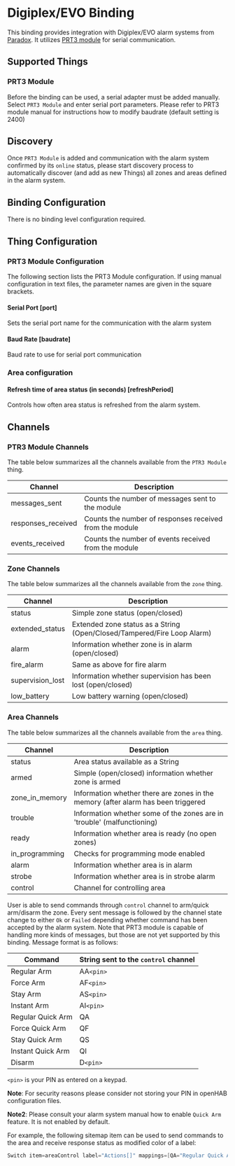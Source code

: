 # Digiplex/EVO Binding

This binding provides integration with Digiplex/EVO alarm systems from [Paradox](https://paradox.com).
It utilizes [PRT3 module](https://www.paradox.com/Products/default.asp?CATID=7&SUBCATID=75&PRD=234) for serial communication.

## Supported Things

### PRT3 Module

Before the binding can be used, a serial adapter must be added manually. Select `PRT3 Module` and enter serial port parameters.
Please refer to PRT3 module manual for instructions how to modify baudrate (default setting is 2400)

## Discovery

Once `PRT3 Module` is added and communication with the alarm system confirmed by its `online` status, please start discovery process to automatically discover (and add as new Things) all zones and areas defined in the alarm system.

## Binding Configuration

There is no binding level configuration required.

## Thing Configuration

### PRT3 Module Configuration

The following section lists the PRT3 Module configuration. If using manual configuration in text files, the parameter names are given in the square brackets.

#### Serial Port [port]

Sets the serial port name for the communication with the alarm system

#### Baud Rate [baudrate]

Baud rate to use for serial port communication

### Area configuration

#### Refresh time of area status (in seconds) [refreshPeriod]

Controls how often area status is refreshed from the alarm system.

## Channels

### PTR3 Module Channels

The table below summarizes all the channels available from the `PTR3 Module` thing.

|      Channel       |                       Description                       |
|--------------------|---------------------------------------------------------|
| messages_sent      | Counts the number of messages sent to the module        |
| responses_received | Counts the number of responses received from the module |
| events_received    | Counts the number of events received from the module    |

### Zone Channels

The table below summarizes all the channels available from the `zone` thing.

|     Channel      |                               Description                               |
|------------------|-------------------------------------------------------------------------|
| status           | Simple zone status (open/closed)                                        |
| extended_status  | Extended zone status as a String (Open/Closed/Tampered/Fire Loop Alarm) |
| alarm            | Information whether zone is in alarm (open/closed)                      |
| fire_alarm       | Same as above for fire alarm                                            |
| supervision_lost | Information whether supervision has been lost (open/closed)             |
| low_battery      | Low battery warning (open/closed)                                       |

### Area Channels

The table below summarizes all the channels available from the `area` thing.

|    Channel     |                                    Description                                    |
|----------------|-----------------------------------------------------------------------------------|
| status         | Area status available as a String                                                 |
| armed          | Simple (open/closed) information whether zone is armed                            |
| zone_in_memory | Information whether there are zones in the memory (after alarm has been triggered |
| trouble        | Information whether some of the zones are in 'trouble' (malfunctioning)           |
| ready          | Information whether area is ready (no open zones)                                 |
| in_programming | Checks for programming mode enabled                                               |
| alarm          | Information whether area is in alarm                                              |
| strobe         | Information whether area is in strobe alarm                                       |
| control        | Channel for controlling area                                                      |

User is able to send commands through `control` channel to arm/quick arm/disarm the zone.
Every sent message is followed by the channel state change to either `Ok` or `Failed` depending whether command has been accepted by the alarm system.
Note that PRT3 module is capable of handling more kinds of messages, but those are not yet supported by this binding.
Message format is as follows:

|      Command      | String sent to the `control` channel |
|-------------------|--------------------------------------|
| Regular Arm       | AA`<pin>`                            |
| Force Arm         | AF`<pin>`                            |
| Stay Arm          | AS`<pin>`                            |
| Instant Arm       | AI`<pin>`                            |
| Regular Quick Arm | QA                                   |
| Force Quick Arm   | QF                                   |
| Stay Quick Arm    | QS                                   |
| Instant Quick Arm | QI                                   |
| Disarm            | D`<pin>`                             |

`<pin>` is your PIN as entered on a keypad.

**Note**: For security reasons please consider not storing your PIN in openHAB configuration files.

**Note2**: Please consult your alarm system manual how to enable `Quick Arm` feature. It is not enabled by default.

For example, the following sitemap item can be used to send commands to the area and receive response status as modified color of a label:

```java
Switch item=areaControl label="Actions[]" mappings=[QA="Regular Quick Arm",QS="Stay Quick Arm",D1111="Disarm"] labelcolor=[Ok="green",Fail="red"]
```

